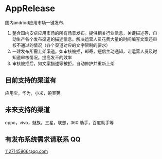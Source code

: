 # AppRelease
国内andriod应用市场一键发布.

1. 整合国内安卓应用市场的所有场景发布。提供相关行业信息，关键描述等，自动生产各个发布渠道的描述信息。解决运营人员花费大量的时间编写文案还审核不通过的情况（各个渠道对应的文字限制的要求）
2. 一建发布所需上架渠道，如审核被拒，邮寄，短信主动通知，让运营人员及时知道审核情况。提高发不的效率
3. 审核被拒后，如文案描述等被拒，自动修护并重新上架

## 目前支持的渠道有
应用宝，华为，小米，豌豆荚

## 未来支持的渠道
oppo，vivo，魅族，三星，联想，360 助手，百度助手等

## 有发布系统需求请联系 QQ
1127145966@qq.com
